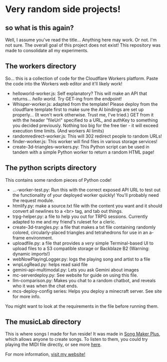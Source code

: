 # Very random side projects!

## so what is this again?

Well, I assume you've read the title...
Anything here may work. Or not. I'm not sure.
The overall goal of this project does not exist!
This repository was made to consolidate all my experiments.

## The workers directory

So... this is a collection of code for the Cloudflare Workers platform.
Paste the code into the Workers web editor and it'll likely work!

- helloworld-worker.js: Self explanatory? This will make an API that returns... *hello world*. Try GET-ing from the endpoint!
- Whisper-worker.js: adapted from the template! Please deploy from the cloudflare template first to make sure the AI bindings are set up properly... (It won't work otherwise. Trust me, I've tried.) GET from it with the header "fileUrl" specified to a URL, and authKey to something you decided previously. Nothing too big for the free tier - it will exceed execution time limits. (And workers AI limits)
- randomredirect-worker.js: This will 302 redirect people to random URLs!
- finder-worker.js: This worker will find files in various storage services!
- create-3d-triangles-workers.py: This Python script can be used in tandem with a simple Python worker to return a random HTML page!

## The python scripts directory

This contains some random pieces of Python code!

- ...-worker-test.py: Run this with the correct exposed API URL to test out the functionality of your deployed worker quickly! You'll probably need the request module.
- htmlify.py: make a source.txt file with the content you want and it should convert all newlines to a \<br\> tag, and tab out things.
- trpg-helper.py: a file to help you out for TRPG sessions. Currently adapted to me and my friend's ruleset for a cleric.
- create-3d-trangles.py: a file that makes a txt file containing randomly colored, circularly-placed triangles and tetrahedrons for use in an a-frame environment.
- uploadfile.py: a file that provides a *very* simple Terminal-based UI to upload files to a S3 compatible storage or Backblaze B2 (Warning: dynamic imports!)
- webNowPlayingLogger.py: logs the playing song and artist to a file
- wnpLogRead.py: helps read said file
- gemini-api-multimodal.py: Lets you ask Gemini about images
- mc-serverdeploy.py: See website for guide on using this file.
- llm-comparison.py: Makes you chat to a random chatbot, and reveals who it was when the chat ends.
- mcs-deploy-config series: Helps you deploy a minecraft server. See site for more info.

You might want to look at the requirements in the file before running them.

## The musicLab directory

This is where songs I made for fun reside!
It was made in [Song Maker Plus](https://www.songmakerpl.us/), which allows anyone to create songs.
To listen to them, you could try playing the MIDI file directly, or see more [here](https://hackclub.jclink.link/documentations/music.html).

For more information, [visit my website!](https://hackclub.jclink.link/documentations)